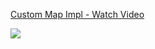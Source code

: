 <div>
    <a href="https://www.loom.com/share/199748ac94674962a7bedf552355c900">
      <p>Custom Map Impl - Watch Video</p>
    </a>
    <a href="https://www.loom.com/share/199748ac94674962a7bedf552355c900">
      <img style="max-width:300px;" src="https://cdn.loom.com/sessions/thumbnails/199748ac94674962a7bedf552355c900-with-play.gif">
    </a>
  </div>
